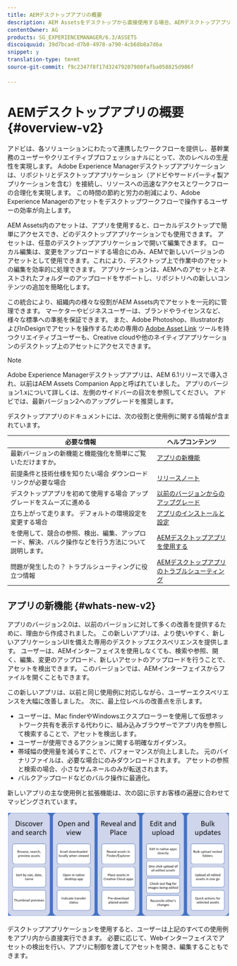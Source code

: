 ```yaml
---
title: AEMデスクトップアプリの概要
description: AEM Assetsをデスクトップから直接使用する場合、AEMデスクトップアプリを使用してクリエイティブユーザーのアセット管理ワークフローを最適化する方法について説明します。
contentOwner: AG
products: SG_EXPERIENCEMANAGER/6.3/ASSETS
discoiquuid: 39d7bcad-d7b0-4978-a790-4cb68b8a7d6a
snippet: y
translation-type: tm+mt
source-git-commit: f9c2347f8f17d32479207980fafba058825d986f

---
```



# AEMデスクトップアプリの概要 {#overview-v2}

アドビは、各ソリューションにわたって連携したワークフローを提供し、基幹業務のユーザーやクリエイティブプロフェッショナルにとって、次のレベルの生産性を実現します。 Adobe Experience Managerデスクトップアプリケーションは、リポジトリとデスクトップアプリケーション（アドビやサードパーティ製アプリケーションを含む）を接続し、リソースへの迅速なアクセスとワークフローの合理化を実現します。 この時間の節約と労力の削減により、Adobe Experience Managerのアセットをデスクトップワークフローで操作するユーザーの効率が向上します。

AEM Assets内のアセットは、アプリを使用すると、ローカルデスクトップで簡単にアクセスでき、どのデスクトップアプリケーションでも使用できます。 アセットは、任意のデスクトップアプリケーションで開いて編集できます。 ローカル編集は、変更をアップロードする場合にのみ、AEMで新しいバージョンのアセットとして使用できます。これにより、デスクトップ上で作業中のアセットの編集を効率的に処理できます。 アプリケーションは、AEMへのアセットとネストされたフォルダーのアップロードをサポートし、リポジトリへの新しいコンテンツの追加を簡略化します。

この統合により、組織内の様々な役割がAEM Assets内でアセットを一元的に管理できます。 マーケターやビジネスユーザーは、ブランドやライセンスなど、様々な標準への準拠を保証できます。 また、Adobe Photoshop、IllustratorおよびInDesignでアセットを操作するための専用の [Adobe Asset Link](https://www.adobe.com/marketing/experience-manager-assets/adobe-asset-link.html) ツールを持つクリエイティブユーザーも、Creative cloudや他のネイティブアプリケーションのデスクトップ上のアセットにアクセスできます。

>[!NOTE]
>
>Adobe Experience Managerデスクトップアプリは、AEM 6.1リリースで導入され、以前はAEM Assets Companion Appと呼ばれていました。 アプリのバージョン1.xについて詳しくは、左側のサイドバーの目次を参照してください。 アドビでは、最新バージョン2へのアップグレードを推奨します。

デスクトップアプリのドキュメントには、次の役割と使用例に関する情報が含まれています。

| 必要な情報 | ヘルプコンテンツ |
|-------------------------------------------------------------------------------------------------------|------------------------------------------------------------|
| 最新バージョンの新機能と機能強化を簡単にご覧いただけますか。 | [アプリの新機能](#whats-new-v2) |
| 前提条件と技術仕様を知りたい場合 ダウンロードリンクが必要な場合 | [リリースノート](release-notes.md) |
| デスクトップアプリを初めて使用する場合 アップグレードをスムーズに進める | [以前のバージョンからのアップグレード](install-upgrade.md#upgrade-from-previous-version) |
| 立ち上がって走ります。 デフォルトの環境設定を変更する場合 | [アプリのインストールと設定](install-upgrade.md) |
| を使用して、競合の参照、検出、編集、アップロード、解決、バルク操作などを行う方法について説明します。 | [AEMデスクトップアプリを使用する](using.md) |
| 問題が発生したの？ トラブルシューティングに役立つ情報 | [AEMデスクトップアプリのトラブルシューティング](troubleshoot.md) |

## アプリの新機能 {#whats-new-v2}

アプリのバージョン2.0は、以前のバージョンに対して多くの改善を提供するために、理由から作成されました。 この新しいアプリは、より使いやすく、新しいアプリケーションUIを備えた専用のデスクトップエクスペリエンスを提供します。 ユーザーは、AEMインターフェイスを使用しなくても、検索や参照、開く、編集、変更のアップロード、新しいアセットのアップロードを行うことで、アセットを検出できます。 このバージョンでは、AEMインターフェイスからファイルを開くこともできます。

この新しいアプリは、以前と同じ使用例に対応しながら、ユーザーエクスペリエンスを大幅に改善しました。 次に、最上位レベルの改善点を示します。

* ユーザーは、Mac finderやWindowsエクスプローラーを使用して仮想ネットワーク共有を表示する代わりに、組み込みブラウザーでアプリ内を参照して検索することで、アセットを検出します。
* ユーザーが使用できるアクションに関する明確なガイダンス。
* 帯域幅の使用量を減らすことで、パフォーマンスが向上しました。 元のバイナリファイルは、必要な場合にのみダウンロードされます。 アセットの参照と検索の場合、小さなサムネールのみが転送されます。
* バルクアップロードなどのバルク操作に最適化。

新しいアプリの主な使用例と拡張機能は、次の図に示すお客様の遍歴に合わせてマッピングされています。

![AEMデスクトップアプリの新機能](assets/aem_desktop_app_usecases_v2.png)

デスクトップアプリケーションを使用すると、ユーザーは上記のすべての使用例をアプリ内から直接実行できます。 必要に応じて、Webインターフェイスでアセットの検出を行い、アプリに制御を渡してアセットを開き、編集することもできます。
